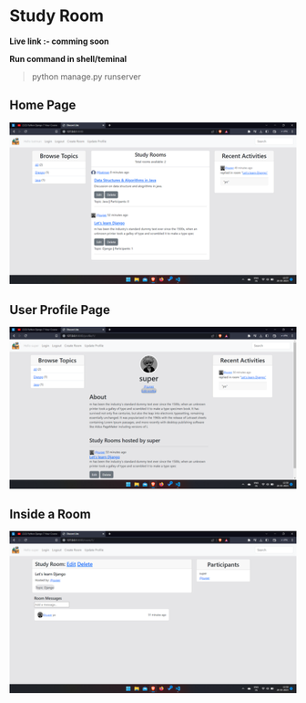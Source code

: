 ﻿# Study Room
 
**Live link :- comming soon**

**Run command in shell/teminal**
> python manage.py runserver


## Home Page

<img src="screenshots/home.png" />

## User Profile Page

<img src="screenshots/profile.png" />

## Inside a Room

<img src="screenshots/room.png" />

